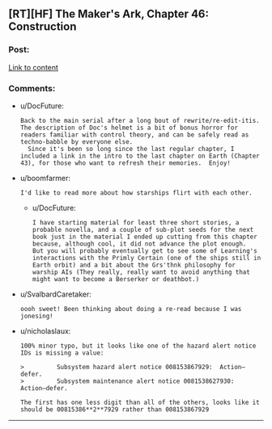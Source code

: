 ## [RT][HF] The Maker's Ark, Chapter 46: Construction

### Post:

[Link to content](https://docfuture.tumblr.com/post/184488800541/the-makers-ark-chapter-46)

### Comments:

- u/DocFuture:
  ```
  Back to the main serial after a long bout of rewrite/re-edit-itis.  The description of Doc's helmet is a bit of bonus horror for readers familiar with control theory, and can be safely read as techno-babble by everyone else.
    Since it's been so long since the last regular chapter, I included a link in the intro to the last chapter on Earth (Chapter 43), for those who want to refresh their memories.  Enjoy!
  ```

- u/boomfarmer:
  ```
  I'd like to read more about how starships flirt with each other.
  ```

  - u/DocFuture:
    ```
    I have starting material for least three short stories, a probable novella, and a couple of sub-plot seeds for the next book just in the material I ended up cutting from this chapter because, although cool, it did not advance the plot enough.  But you will probably eventually get to see some of Learning's interactions with the Primly Certain (one of the ships still in Earth orbit) and a bit about the Grs'thnk philosophy for warship AIs (They really, really want to avoid anything that might want to become a Berserker or deathbot.)
    ```

- u/SvalbardCaretaker:
  ```
  oooh sweet! Been thinking about doing a re-read because I was jonesing!
  ```

- u/nicholaslaux:
  ```
  100% minor typo, but it looks like one of the hazard alert notice IDs is missing a value:

  >     	Subsystem hazard alert notice 008153867929:  Action–defer.
  >     	Subsystem maintenance alert notice 0081538627930:  Action–defer.

  The first has one less digit than all of the others, looks like it should be 00815386**2**7929 rather than 008153867929
  ```

---

